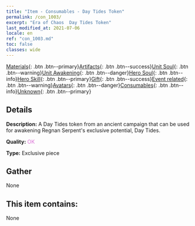 ```yaml
---
title: "Item - Consumables - Day Tides Token"
permalink: /con_1003/
excerpt: "Era of Chaos  Day Tides Token"
last_modified_at: 2021-07-06
locale: en
ref: "con_1003.md"
toc: false
classes: wide
---
```

 [Materials](/Items/){: .btn .btn--primary}[Artifacts](/Items/Artifacts/){: .btn .btn--success}[Unit Soul](/Items/UnitSoul/){: .btn .btn--warning}[Unit Awakening](/Items/UnitAwakening/){: .btn .btn--danger}[Hero Soul](/Items/HeroSoul/){: .btn .btn--info}[Hero Skill](/Items/HeroSkill/){: .btn .btn--primary}[Gift](/Items/Gift/){: .btn .btn--success}[Event related](/Items/Events/){: .btn .btn--warning}[Avatars](/Items/Avatars/){: .btn .btn--danger}[Consumables](/Items/Consumables/){: .btn .btn--info}[Unknown](/Items/Unknown/){: .btn .btn--primary}

## Details
 **Description:** A Day Tides token from an ancient campaign that can be used for awakening Regnan Serpent's exclusive potential, Day Tides.

 **Quality:** <span style="color: #DA70D6">OK</span>

 **Type:** Exclusive piece

## Gather

  None

## This item contains:

  None

